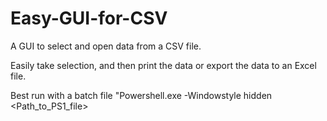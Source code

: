 # Easy-GUI-for-CSV

A GUI to select and open data from a CSV file.

Easily take selection, and then print the data or export the data to an Excel file.

Best run with a batch file "Powershell.exe -Windowstyle hidden <Path_to_PS1_file>
